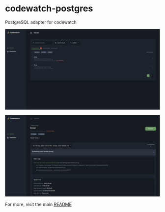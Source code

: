 # codewatch-postgres

PostgreSQL adapter for codewatch

![Screenshot of the issues list page](../../screenshots/issues.png)

![Screenshot of the issues list page](../../screenshots/issue-detail.png)

For more, visit the main [README](../../README.md)

